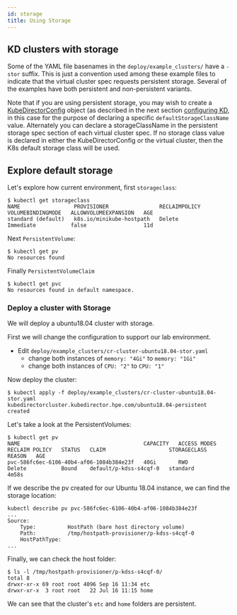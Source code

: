 ```yaml
---
id: storage 
title: Using Storage
---
```


## KD clusters with storage

Some of the YAML file basenames in the `deploy/example_clusters/` have a `-stor` suffix. This is just a convention used among these example files to indicate that the virtual cluster spec requests persistent storage. Several of the examples have both persistent and non-persistent variants.

Note that if you are using persistent storage, you may wish to create a [KubeDirectorConfig](https://github.com/bluek8s/kubedirector/wiki/KubeDirectorConfig-Definition) object (as described in the next section [configuring KD](configuring), in this case for the purpose of declaring a specific `defaultStorageClassName` value. Alternately you can declare a storageClassName in the persistent storage spec section of each virtual cluster spec. If no storage class value is declared in either the KubeDirectorConfig or the virtual cluster, then the K8s default storage class will be used.


## Explore default storage

Let's explore how current environment, first `storageclass`:

```
$ kubectl get storageclass
NAME                 PROVISIONER                RECLAIMPOLICY   VOLUMEBINDINGMODE   ALLOWVOLUMEEXPANSION   AGE
standard (default)   k8s.io/minikube-hostpath   Delete          Immediate           false                  11d
```

Next `PersistentVolume`:

```
$ kubectl get pv
No resources found
```

Finally `PersistentVolumeClaim`

```
$ kubectl get pvc
No resources found in default namespace.
```


### Deploy a cluster with Storage

We will deploy a ubuntu18.04 cluster with storage.

First we will change the configuration to support our lab environment.

- Edit `deploy/example_clusters/cr-cluster-ubuntu18.04-stor.yaml` 
  - change both instances of `memory: "4Gi"` to `memory: "1Gi"` 
  - change both instances of `CPU: "2"` to `CPU: "1"`

Now deploy the cluster:

```
$ kubectl apply -f deploy/example_clusters/cr-cluster-ubuntu18.04-stor.yaml
kubedirectorcluster.kubedirector.hpe.com/ubuntu18.04-persistent created
```

Let's take a look at the PersistentVolumes:

```
$ kubectl get pv
NAME                                       CAPACITY   ACCESS MODES   RECLAIM POLICY   STATUS   CLAIM                    STORAGECLASS   REASON   AGE
pvc-586fc6ec-6106-40b4-af06-1084b384e23f   40Gi       RWO            Delete           Bound    default/p-kdss-s4cqf-0   standard                4m58s
```

If we describe the pv created for our Ubuntu 18.04 instance, we can find the storage location:

```
kubectl describe pv pvc-586fc6ec-6106-40b4-af06-1084b384e23f
...
Source:
    Type:          HostPath (bare host directory volume)
    Path:          /tmp/hostpath-provisioner/p-kdss-s4cqf-0
    HostPathType:  
...
```

Finally, we can check the host folder:

```
$ ls -l /tmp/hostpath-provisioner/p-kdss-s4cqf-0/
total 8
drwxr-xr-x 69 root root 4096 Sep 16 11:34 etc
drwxr-xr-x  3 root root   22 Jul 16 11:15 home
```

We can see that the cluster's `etc` and `home` folders are persistent.



